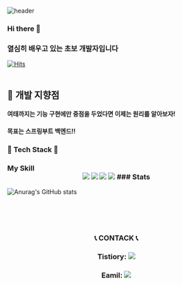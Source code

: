 ![header](https://capsule-render.vercel.app/api?type=slice&color=auto&height=200&section=header&text=developer-hyun&fontSize=90)

### Hi there 👋  
### 열심히 배우고 있는 초보 개발자입니다  
[![Hits](https://hits.seeyoufarm.com/api/count/incr/badge.svg?url=https%3A%2F%2Fgithub.com%2Fdeveloper-hyun&count_bg=%2379C83D&title_bg=%23555555&icon=&icon_color=%23CD2B2B&title=hits&edge_flat=false)](https://hits.seeyoufarm.com)
<br/><br/>

## 🦊 개발 지향점
#### 여태까지는 기능 구현에만 중점을 두었다면 이제는 원리를 알아보자!
#### 목표는 스프링부트 백엔드!!


### 🌱 Tech Stack 🌱 
### My Skill </div><div align="center"><img src="https://img.shields.io/badge/Java-007396?style=flat-square&logo=Java&logoColor=white"/></a> <img src="https://img.shields.io/badge/Python-3776AB?style=flat-square&logo=Python&logoColor=white"/></a> <img src="https://img.shields.io/badge/SpringBoot-6DB33F?style=flat-square&logo=Spring Boot&logoColor=white"/></a> <img src="https://img.shields.io/badge/MySQL-4479A1?style=flat-square&logo=MySQL&logoColor=white"/></a> ### Stats
![Anurag's GitHub stats](https://github-readme-stats.vercel.app/api?username=developer-hyun&show_icons=true&theme=radical)


<br/><br/><br/>

### <div align="center"> 📞 CONTACK 📞 </div>

### <div align="center"> Tistiory: <a href="https://rlckdrkdud.tistory.com/" target="_blank"><img src="https://img.shields.io/badge/rlckdrkdud.tistiory.com-000000?style=plastic&logo=42&logoColor=FFFFFF"/></a></div>
### <div align="center"> Eamil: <img src="https://img.shields.io/badge/rlckdrkdud@naver.com-03C75A?style=flat-square&logo=Naver&logoColor=white"/></a></div>







<!--
**developer-hyun/developer-hyun** is a ✨ _special_ ✨ repository because its `README.md` (this file) appears on your GitHub profile.

Here are some ideas to get you started:

- 🔭 I’m currently working on ...
- 🌱 I’m currently learning ...
- 👯 I’m looking to collaborate on ...
- 🤔 I’m looking for help with ...
- 💬 Ask me about ...
- 📫 How to reach me: ...
- 😄 Pronouns: ...
- ⚡ Fun fact: ...
-->
